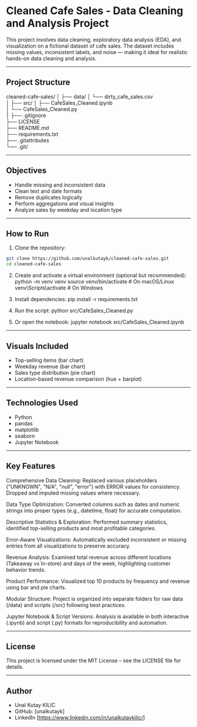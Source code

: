 # Cleaned Cafe Sales - Data Cleaning and Analysis Project

This project involves data cleaning, exploratory data analysis (EDA), and visualization on a fictional dataset of cafe sales. The dataset includes missing values, inconsistent labels, and noise — making it ideal for realistic hands-on data cleaning and analysis.

---

## Project Structure

cleaned-cafe-sales/
│
├── data/
│   └── dirty_cafe_sales.csv          
│
├── src/
│   ├── CafeSales_Cleaned.ipynb       
│   └── CafeSales_Cleaned.py          
│
├── .gitignore                        
├── LICENSE                           
├── README.md                         
├── requirements.txt                  
├── .gitattributes                    
└── .git/                             

---

## Objectives

- Handle missing and inconsistent data
- Clean text and date formats
- Remove duplicates logically
- Perform aggregations and visual insights
- Analyze sales by weekday and location type

---


## How to Run

1. Clone the repository:
```bash
git clone https://github.com/unalkutayk/cleaned-cafe-sales.git
cd cleaned-cafe-sales
```
2. Create and activate a virtual environment (optional but recommended):
python -m venv venv
source venv/bin/activate       # On macOS/Linux
venv\Scripts\activate          # On Windows

3. Install dependencies:
pip install -r requirements.txt

4. Run the script:
python src/CafeSales_Cleaned.py


5. Or open the notebook:
jupyter notebook src/CafeSales_Cleaned.ipynb

---

## Visuals Included

- Top-selling items (bar chart)
- Weekday revenue (bar chart)
- Sales type distribution (pie chart)
- Location-based revenue comparison (hue + barplot)

---

## Technologies Used

- Python
- pandas
- matplotlib
- seaborn
- Jupyter Notebook

---

## Key Features

Comprehensive Data Cleaning:
Replaced various placeholders ("UNKNOWN", "N/A", "null", "error") with ERROR values for consistency. Dropped and imputed missing values where necessary.

Data Type Optimization:
Converted columns such as dates and numeric strings into proper types (e.g., datetime, float) for accurate computation.

Descriptive Statistics & Exploration:
Performed summary statistics, identified top-selling products and most profitable categories.

Error-Aware Visualizations:
Automatically excluded inconsistent or missing entries from all visualizations to preserve accuracy.

Revenue Analysis:
Examined total revenue across different locations (Takeaway vs In-store) and days of the week, highlighting customer behavior trends.

Product Performance:
Visualized top 10 products by frequency and revenue using bar and pie charts.

Modular Structure:
Project is organized into separate folders for raw data (/data) and scripts (/src) following best practices.

Jupyter Notebook & Script Versions:
Analysis is available in both interactive (.ipynb) and script (.py) formats for reproducibility and automation.

--- 

## License

This project is licensed under the MIT License – see the LICENSE file for details.

---

##  Author

- Unal Kutay KILIC
- GitHub: [unalkutayk]
- LinkedIn [https://www.linkedin.com/in/unalkutaykilic/]
